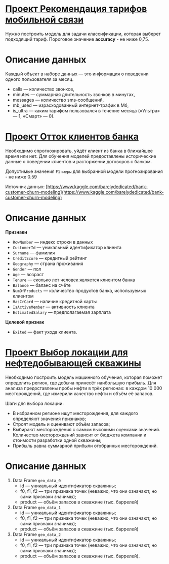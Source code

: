 # [Проект Рекомендация тарифов мобильной связи](https://github.com/Ruzhaya/Data_science_projects/blob/main/project_1.ipynb)
Нужно построить модель для задачи классификации, которая выберет подходящий тариф. Пороговое значение **accuracy** - не ниже 0,75.

# Описание данных
Каждый объект в наборе данных — это информация о поведении одного пользователя за месяц.

* сalls — количество звонков,
* minutes — суммарная длительность звонков в минутах,
* messages — количество sms-сообщений,
* mb_used — израсходованный интернет-трафик в Мб,
* is_ultra — каким тарифом пользовался в течение месяца («Ультра» — 1, «Смарт» — 0).

# [Проект Отток клиентов банка](https://github.com/Ruzhaya/Data_science_projects/blob/main/project_2.ipynb)
Необходимо спрогнозировать, уйдёт клиент из банка в ближайшее время или нет. Для обучения моделей предоставлены исторические данные о поведении клиентов и расторжении договоров с банком. 

Допустимые значения `F1-меры` для выбранной модели прогнозирования - не ниже 0.59

Источник данных: [https://www.kaggle.com/barelydedicated/bank-customer-churn-modeling](https://www.kaggle.com/barelydedicated/bank-customer-churn-modeling)

# Описание данных

**Признаки**

* `RowNumber` — индекс строки в данных
* `CustomerId` — уникальный идентификатор клиента
* `Surname` — фамилия
* `CreditScore` — кредитный рейтинг
* `Geography` — страна проживания
* `Gender` — пол
* `Age` — возраст
* `Tenure` — сколько лет человек является клиентом банка
* `Balance` — баланс на счёте
* `NumOfProducts` — количество продуктов банка, используемых клиентом
* `HasCrCard` — наличие кредитной карты
* `IsActiveMember` — активность клиента
* `EstimatedSalary` — предполагаемая зарплата

**Целевой признак**

* `Exited` — факт ухода клиента.

# [Проект Выбор локации для нефтедобывающей скважины](https://github.com/Ruzhaya/Data_science_projects/blob/main/project_3.ipynb)
Необходимо построить модель машинного обучения, которая поможет определить регион, где добыча принесёт наибольшую прибыль. Для анализа предоставлены пробы нефти в трёх регионах: в каждом 10 000 месторождений, где измерили качество нефти и объём её запасов. 

Шаги для выбора локации:

- В избранном регионе ищут месторождения, для каждого определяют значения признаков;
- Строят модель и оценивают объём запасов;
- Выбирают месторождения с самым высокими оценками значений. Количество месторождений зависит от бюджета компании и стоимости разработки одной скважины;
- Прибыль равна суммарной прибыли отобранных месторождений.

# Описание данных

1. Data Frame `geo_data_0`
    * id — уникальный идентификатор скважины;
    * f0, f1, f2 — три признака точек (неважно, что они означают, но сами признаки значимы);
    * product — объём запасов в скважине (тыс. баррелей)
2. Data Frame `geo_data_1`
    * id — уникальный идентификатор скважины;
    * f0, f1, f2 — три признака точек (неважно, что они означают, но сами признаки значимы);
    * product — объём запасов в скважине (тыс. баррелей)
3. Data Frame `geo_data_2`
    * id — уникальный идентификатор скважины;
    * f0, f1, f2 — три признака точек (неважно, что они означают, но сами признаки значимы);
    * product — объём запасов в скважине (тыс. баррелей).
